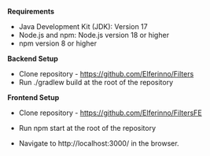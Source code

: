 **Requirements** 

- Java Development Kit (JDK): Version 17
- Node.js and npm: Node.js version 18 or higher 
- npm version 8 or higher

**Backend Setup**

- Clone repository - https://github.com/Elferinno/Filters
- Run ./gradlew build at the root of the repository

**Frontend Setup**

- Clone repository - https://github.com/Elferinno/FiltersFE

- Run npm start at the root of the repository 

- Navigate to http://localhost:3000/ in the browser. 
